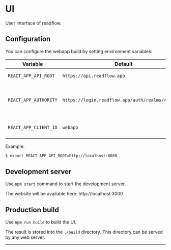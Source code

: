 # UI

User interface of readflow.

## Configuration

You can configure the webapp build by setting environment variables:

| Variable | Default | Description |
|----------|---------|-------------|
| `REACT_APP_API_ROOT` | `https://api.readflow.app` | API base URL. |
| `REACT_APP_AUTHORITY` | `https://login.readflow.app/auth/realms/readflow` | OpenID Connect authority provider URL. |
| `REACT_APP_CLIENT_ID` | `webapp` | OpenID Connect client ID. |

Example:

```bash
$ export REACT_APP_API_ROOT=http://localhost:8080
```

## Development server

Use `npm start` command to start the development server.

The website will be available here: http://localhost:3000

## Production build

Use `npm run build` to build the UI.

The result is stored into the `./build` directory.
This directory can be served by any web server.

---

